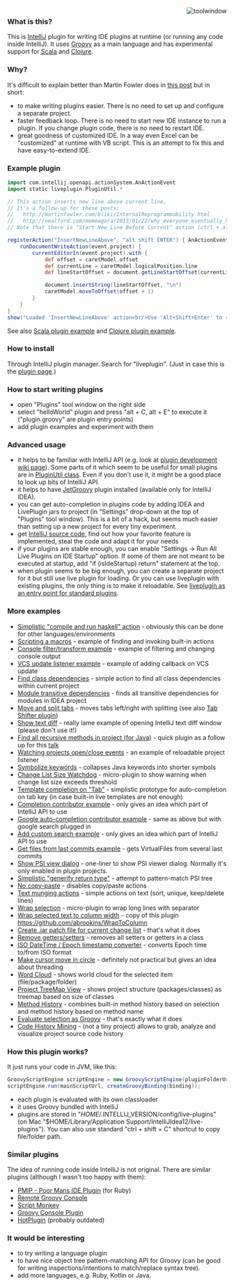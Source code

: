 <img src="https://raw.github.com/dkandalov/live-plugin/master/toolwindow.png" alt="toolwindow" title="toolwindow" align="right" />

### What is this?

This is [IntelliJ](https://github.com/JetBrains/intellij-community) plugin for writing
IDE plugins at runtime (or running any code inside IntelliJ).
It uses [Groovy](http://groovy.codehaus.org/) as a main language and
has experimental support for [Scala](http://www.scala-lang.org/) and [Clojure](http://clojure.org/).


### Why?
It's difficult to explain better than Martin Fowler does in 
[this post](http://martinfowler.com/bliki/InternalReprogrammability.html) but in short:
 - to make writing plugins easier. There is no need to set up and configure a separate project.
 - faster feedback loop. There is no need to start new IDE instance to run a plugin.
   If you change plugin code, there is no need to restart IDE.
 - great goodness of customized IDE. In a way even Excel can be "customized" at runtime with VB script.
 This is an attempt to fix this and have easy-to-extend IDE.


### Example plugin
```groovy
import com.intellij.openapi.actionSystem.AnActionEvent
import static liveplugin.PluginUtil.*

// This action inserts new line above current line.
// It's a follow-up for these posts:
//   http://martinfowler.com/bliki/InternalReprogrammability.html
//   http://nealford.com/memeagora/2013/01/22/why_everyone_eventually_hates_maven.html
// Note that there is "Start New Line Before Current" action (ctrl + alt + enter) which does almost the same thing.

registerAction("InsertNewLineAbove", "alt shift ENTER") { AnActionEvent event ->
	runDocumentWriteAction(event.project) {
		currentEditorIn(event.project).with {
			def offset = caretModel.offset
			def currentLine = caretModel.logicalPosition.line
			def lineStartOffset = document.getLineStartOffset(currentLine)

			document.insertString(lineStartOffset, "\n")
			caretModel.moveToOffset(offset + 1)
		}
	}
}
show("Loaded 'InsertNewLineAbove' action<br/>Use 'Alt+Shift+Enter' to run it")
```

See also [Scala plugin example](https://gist.github.com/dkandalov/5921340)
and [Clojure plugin example](https://gist.github.com/dkandalov/5943754).


### How to install
Through IntelliJ plugin manager. Search for "liveplugin".
(Just in case this is the [plugin page](http://plugins.jetbrains.com/plugin/7282).)


### How to start writing plugins
 - open "Plugins" tool window on the right side
 - select "helloWorld" plugin and press "alt + C, alt + E" to execute it
   ("plugin.groovy" are plugin entry points)
 - add plugin examples and experiment with them


### Advanced usage
 - it helps to be familiar with IntelliJ API (e.g. look at [plugin development wiki page](http://confluence.jetbrains.com/display/IDEADEV/PluginDevelopment)).
 Some parts of it which seem to be useful for small plugins are in
 [PluginUtil class](https://github.com/dkandalov/live-plugin/blob/master/src_groovy/liveplugin/PluginUtil.groovy).
 Even if you don't use it, it might be a good place to look up bits of IntelliJ API.
 - it helps to have [JetGroovy](http://plugins.jetbrains.com/plugin/1524?pr=idea) plugin installed (available only for IntelliJ IDEA).
 - you can get auto-completion in plugins code by adding IDEA and LivePlugin jars to project
   (in "Settings" drop-down at the top of "Plugins" tool window). This is a bit of a hack, but seems much easier than
   setting up a new project for every tiny experiment.
 - get [IntelliJ source code](https://github.com/JetBrains/intellij-community), find out how your favorite feature is implemented,
 steal the code and adapt it for your needs
 - if your plugins are stable enough, you can enable "Settings -> Run All Live Plugins on IDE Startup" option.
 If some of them are not meant to be executed at startup, add "if (isIdeStartup) return" statement at the top.
 - when plugin seems to be big enough, you can create a separate project for it but still use live plugin for loading.
 Or you can use liveplugin with existing plugins, the only thing is to make it reloadable.
 See [liveplugin as an entry point for standard plugins](https://github.com/dkandalov/live-plugin/wiki/Liveplugin-as-an-entry-point-for-standard-plugins).

### More examples
 - [Simplistic "compile and run haskell" action](https://gist.github.com/dkandalov/11051113) - obviously this can be done for other languages/environments
 - [Scripting a macros](https://github.com/dkandalov/live-plugin/wiki/Scripting-a-macros) - example of finding and invoking built-in actions
 - [Console filter/transform example](https://github.com/dkandalov/live-plugin/wiki/Console-filtering) - example of filtering and changing console output
 - [VCS update listener example](https://gist.github.com/dkandalov/8840509) - example of adding callback on VCS update
 - [Find class dependencies](https://gist.github.com/dkandalov/6976133) - simple action to find all class dependencies within current project
 - [Module transitive dependencies](https://gist.github.com/dkandalov/80d8d4f71bef54290a71) - finds all transitive dependencies for modules in IDEA project
 - [Move and split tabs](https://gist.github.com/dkandalov/6643735) - moves tabs left/right with splitting (see also [Tab Shifter plugin](https://github.com/dkandalov/tab-shift))
 - [Show text diff](https://gist.github.com/dkandalov/6728950) - really lame example of opening IntelliJ text diff window (please don't use it!)
 - [Find all recursive methods in project (for Java)](https://gist.github.com/dkandalov/7248184) - quick plugin as a follow up for this [talk](http://skillsmatter.com/podcast/nosql/using-graphs-for-source-code-analysis)
 - [Watching projects open/close events](https://gist.github.com/dkandalov/6427087) - an example of reloadable project listener
 - [Symbolize keywords](https://gist.github.com/dkandalov/5553999) - collapses Java keywords into shorter symbols
 - [Change List Size Watchdog](https://gist.github.com/dkandalov/5004622) - micro-plugin to show warning when change list size exceeds threshold
 - [Template completion on "Tab"](https://gist.github.com/dkandalov/5222759) - simplistic prototype for auto-completion on tab key (in case built-in live templates are not enough)
 - [Completion contributor example](https://gist.github.com/dkandalov/5977888) - only gives an idea which part of IntelliJ API to use
 - [Google auto-completion contributor example](https://github.com/dkandalov/live-plugin/wiki/Google-auto-complete) - same as above but with google search plugged in
 - [Add custom search example](https://gist.github.com/dkandalov/5956923) - only gives an idea which part of IntelliJ API to use
 - [Get files from last commits example](https://gist.github.com/dkandalov/5984577) - gets VirtualFiles from several last commits
 - [Show PSI view dialog](https://gist.github.com/dkandalov/5979943) - one-liner to show PSI viewer dialog. Normally it's only enabled in plugin projects.
 - [Simplistic "generify return type"](https://gist.github.com/dkandalov/5992191) - attempt to pattern-match PSI tree
 - [No copy-paste](https://gist.github.com/dkandalov/5430282) - disables copy/paste actions
 - [Text munging actions](https://gist.github.com/dkandalov/34daca651fb3fbb9b33f) - simple actions on text (sort, unique, keep/delete lines)
 - [Wrap selection](https://gist.github.com/dkandalov/5129543) - micro-plugin to wrap long lines with separator
 - [Wrap selected text to column width](https://gist.github.com/dkandalov/5557393) - copy of this plugin https://github.com/abrookins/WrapToColumn
 - [Create .jar patch file for current change list](https://gist.github.com/dkandalov/5502872) - that's what it does
 - [Remove getters/setters](https://gist.github.com/dkandalov/5476562) - removes all setters or getters in a class
 - [ISO DateTime / Epoch timestamp converter](https://gist.github.com/xhanin/4948901) - converts Epoch time to/from ISO format
 - [Make cursor move in circle](https://gist.github.com/dkandalov/11326385) - definitely not practical but gives an idea about threading
 - [Word Cloud](https://github.com/dkandalov/intellij-wordcloud) - shows world cloud for the selected item (file/package/folder)
 - [Project TreeMap View](https://github.com/dkandalov/project-treemap) - shows project structure (packages/classes) as treemap based on size of classes
 - [Method History](https://github.com/dkandalov/history-slider-plugin) - combines built-in method history based on selection and method history based on method name
 - [Evaluate selection as Groovy](https://gist.github.com/dkandalov/5024580) - that's exactly what it does
 - [Code History Mining](https://github.com/dkandalov/code-history-mining) - (not a tiny project) allows to grab, analyze and visualize project source code history


### How this plugin works?
It just runs your code in JVM, like this:
```java
GroovyScriptEngine scriptEngine = new GroovyScriptEngine(pluginFolderUrl, classLoader);
scriptEngine.run(mainScriptUrl, createGroovyBinding(binding));
```
 - each plugin is evaluated with its own classloader
 - it uses Groovy bundled with IntelliJ
 - plugins are stored in "$HOME/.$INTELLIJ_VERSION/config/live-plugins"
(on Mac "$HOME/Library/Application Support/IntelliJIdea12/live-plugins").
You can also use standard "ctrl + shift + C" shortcut to copy file/folder path.


### Similar plugins
The idea of running code inside IntelliJ is not original. There are similar plugins (although I wasn't too happy with them):
 - [PMIP - Poor Mans IDE Plugin](http://plugins.intellij.net/plugin/?idea&pluginId=4571) (for Ruby)
 - [Remote Groovy Console](http://plugins.intellij.net/plugin/?id=5373)
 - [Script Monkey](http://plugins.intellij.net/plugin?pr=idea&pluginId=3674)
 - [Groovy Console Plugin](http://plugins.intellij.net/plugin?pr=idea&pluginId=4660)
 - [HotPlugin](http://plugins.intellij.net/plugin?pr=idea&pluginId=1020) (probably outdated)


### It would be interesting
 - to try writing a language plugin
 - to have nice object tree pattern-matching API for Groovy (can be good for writing inspections/intentions to match/replace syntax tree).
 - add more languages, e.g. Ruby, Kotlin or Java.
